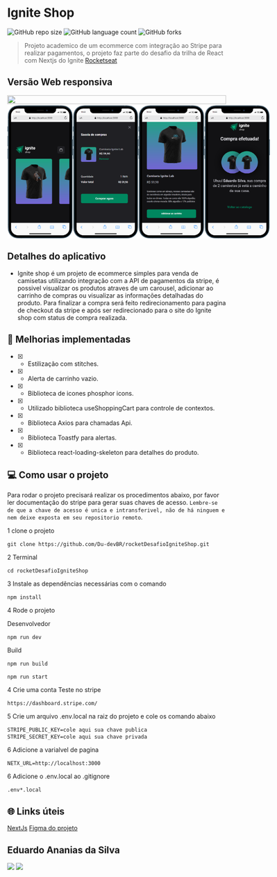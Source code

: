# Ignite Shop

![GitHub repo size](https://img.shields.io/github/repo-size/Du-devBR/rocketDesafioIgniteShop)
![GitHub language count](https://img.shields.io/github/languages/count/Du-devBR/rocketDesafioIgniteShop)
![GitHub forks](https://img.shields.io/github/forks/Du-devBR/rocketDesafioIgniteShop)

> Projeto academico de um ecommerce com integração ao Stripe para realizar pagamentos, o projeto faz parte do desafio da trilha de React com Nextjs do Ignite [Rocketseat](http://app.ropcketseat.com.br)

## Versão Web responsiva

<div
  style="width:100%; display:flex; gap:16px, flex-wrap: wrap"
>
<img src="./src/assets//screen//igniteShop2.gif" width="100%" height="100%">
<!-- <img src="./src/assets//screen//cart-screen.png" width="30%" height="150px">
<img src="./src/assets//screen//product-screen.png" width="30%" height="150px">
<img src="./src/assets//screen//payment-screen.png" width="30%" height="150px">
<img src="./src/assets//screen//success-screen.png" width="30%" height="150px"> -->

</div>

<div
  style="width:100%; display:flex; gap:16px, flex-wrap: wrap"
>
<img src="./src/assets//screen//mobile1.png" width="30%">
<img src="./src/assets//screen//mobile2.png" width="30%">
<img src="./src/assets//screen//mobile3.png" width="30%">
<img src="./src/assets//screen//mobile4.png" width="30%">

</div>

## Detalhes do aplicativo

- Ignite shop é um projeto de ecommerce simples para venda de camisetas utilizando integração com a API de pagamentos da stripe, é possivel visualizar os produtos atraves de um carousel, adicionar ao carrinho de compras ou visualizar as informações detalhadas do produto. Para finalizar a compra será feito redirecionamento para pagina de checkout da stripe e após ser redirecionado para o site do Ignite shop com status de compra realizada.

## 🚀 Melhorias implementadas

- [x] - Estilização com stitches.
- [x] - Alerta de carrinho vazio.
- [x] - Biblioteca de icones phosphor icons.
- [x] - Utilizado biblioteca useShoppingCart para controle de contextos.
- [x] - Biblioteca Axios para chamadas Api.
- [x] - Biblioteca Toastfy para alertas.
- [x] - Biblioteca react-loading-skeleton para detalhes do produto.

## 💻 Como usar o projeto

Para rodar o projeto precisará realizar os procedimentos abaixo, por favor ler documentação do stripe para gerar suas chaves de acesso. `Lembre-se de que a chave de acesso é unica e intransferivel, não de há ninguem e nem deixe exposta em seu repositorio remoto`.

1 clone o projeto

```
git clone https://github.com/Du-devBR/rocketDesafioIgniteShop.git
```

2 Terminal

```
cd rocketDesafioIgniteShop
```

3 Instale as dependências necessárias com o comando

```
npm install
```

4 Rode o projeto

Desenvolvedor

```
npm run dev
```

Build

```
npm run build
```

```
npm run start
```

4 Crie uma conta Teste no stripe

```
https://dashboard.stripe.com/
```

5 Crie um arquivo .env.local na raiz do projeto e cole os comando abaixo

```
STRIPE_PUBLIC_KEY=cole aqui sua chave publica
STRIPE_SECRET_KEY=cole aqui sua chave privada
```

6 Adicione a varialvel de pagina

```
NETX_URL=http://localhost:3000
```

6 Adicione o .env.local ao .gitignore

```
.env*.local
```

## 🌐 Links úteis

[NextJs](https://nextjs.org/)
[Figma do projeto](<https://www.figma.com/file/3rptzmZeCcu2pD62n4VmJ0/Ignite-Shop-2.0-%E2%80%A2-Desafio-React-(Copy)?type=design&node-id=2%3A12&mode=design&t=imX2egC46ldmMsOJ-1>)

## Eduardo Ananias da Silva

[<img src="https://img.shields.io/badge/linkedin-%230077B5.svg?&style=for-the-badge&logo=linkedin&logoColor=white" />](https://www.linkedin.com/in/eduardo-ananias-29a53048/)
[<img src=" https://img.shields.io/badge/GitHub-100000?style=for-the-badge&logo=github&logoColor=white" />](https://github.com/Du-devBR)
